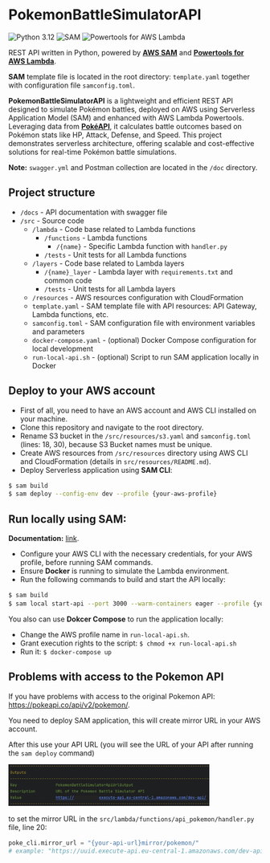 # PokemonBattleSimulatorAPI
![Python 3.12](https://img.shields.io/badge/python-3.12-green.svg) 
![SAM](https://img.shields.io/badge/SAM-v1.120.0-blue.svg)
![Powertools for AWS Lambda](https://img.shields.io/badge/Powertools%20for%20AWS%20Lambda-v2.43.0-blue.svg)

REST API written in Python, powered by **[AWS SAM](https://aws.amazon.com/serverless/sam/)** and **[Powertools for AWS Lambda](https://docs.powertools.aws.dev/lambda/python/latest/)**.

**SAM** template file is located in the root directory: `template.yaml` together with configuration file `samconfig.toml`.

**PokemonBattleSimulatorAPI** is a lightweight and efficient REST API designed to simulate Pokémon battles, 
deployed on AWS using Serverless Application Model (SAM) and enhanced with AWS Lambda Powertools. 
Leveraging data from **[PokéAPI](https://pokeapi.co/)**, it calculates battle outcomes based on Pokémon stats like HP, Attack, Defense, and Speed. 
This project demonstrates serverless architecture, offering scalable and cost-effective solutions for real-time Pokémon battle simulations.

**Note:** `swagger.yml` and Postman collection are located in the `/doc` directory.

## Project structure
- `/docs` - API documentation with swagger file
- `/src` - Source code
  - `/lambda` - Code base related to Lambda functions
    - `/functions` - Lambda functions
      - `/{name}` - Specific Lambda function with `handler.py` 
    - `/tests` - Unit tests for all Lambda functions
  - `/layers` - Code base related to Lambda layers
    - `/{name}_layer` - Lambda layer with `requirements.txt` and common code 
    - `/tests` - Unit tests for all Lambda layers
  - `/resources` - AWS resources configuration with CloudFormation
  - `template.yaml` - SAM template file with API resources: API Gateway, Lambda functions, etc.
  - `samconfig.toml` - SAM configuration file with environment variables and parameters
  - `docker-compose.yaml` - (optional) Docker Compose configuration for local development
  - `run-local-api.sh` - (optional) Script to run SAM application locally in Docker

## Deploy to your AWS account
- First of all, you need to have an AWS account and AWS CLI installed on your machine.
- Clone this repository and navigate to the root directory.
- Rename S3 bucket in the `/src/resources/s3.yaml` and `samconfig.toml` (lines: 18, 30), because S3 Bucket names must be unique.
- Create AWS resources from `/src/resources` directory using AWS CLI and CloudFormation (details in `src/resources/README.md`).
- Deploy Serverless application using **SAM CLI**:
```bash
$ sam build
$ sam deploy --config-env dev --profile {your-aws-profile}
```

## Run locally using **SAM**:
**Documentation:** [link](https://docs.aws.amazon.com/serverless-application-model/latest/developerguide/using-sam-cli-local-start-api.html).

- Configure your AWS CLI with the necessary credentials, for your AWS profile, before running SAM commands.
- Ensure **Docker** is running to simulate the Lambda environment.
- Run the following commands to build and start the API locally:
```bash
$ sam build
$ sam local start-api --port 3000 --warm-containers eager --profile {your-aws-profile}
```

You also can use **Dokcer Compose** to run the application locally:
- Change the AWS profile name in `run-local-api.sh`.
- Grant execution rights to the script: `$ chmod +x run-local-api.sh`
- Run it: `$ docker-compose up`

## Problems with access to the Pokemon API
If you have problems with access to the original Pokemon API: https://pokeapi.co/api/v2/pokemon/.

You need to deploy SAM application, this will create mirror URL in your AWS account.

After this use your API URL (you will see the URL of your API after running the `sam deploy` command)

<img src="docs/static/SAMOutput.png" width="400">

to set the mirror URL in the `src/lambda/functions/api_pokemon/handler.py` file, line 20:
```python
poke_cli.mirror_url = "{your-api-url}mirror/pokemon/"
# example: "https://uuid.execute-api.eu-central-1.amazonaws.com/dev-api/mirror/pokemon/"
```
